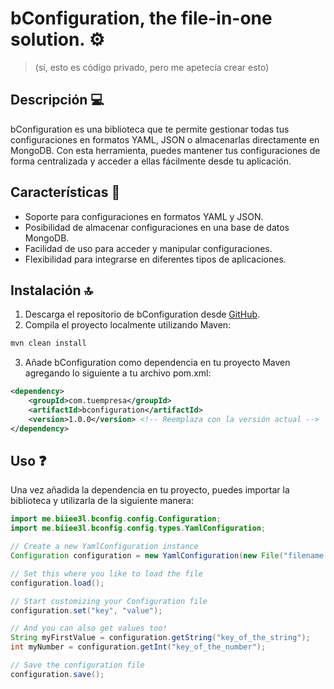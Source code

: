 # bConfiguration, the file-in-one solution. ⚙️
> (sí, esto es código privado, pero me apetecía crear esto)

## Descripción 💻
bConfiguration es una biblioteca que te permite gestionar todas tus configuraciones en formatos YAML, JSON o almacenarlas directamente en MongoDB. Con esta herramienta, puedes mantener tus configuraciones de forma centralizada y acceder a ellas fácilmente desde tu aplicación.

## Características 🚀
- Soporte para configuraciones en formatos YAML y JSON.
- Posibilidad de almacenar configuraciones en una base de datos MongoDB.
- Facilidad de uso para acceder y manipular configuraciones.
- Flexibilidad para integrarse en diferentes tipos de aplicaciones.

## Instalación 🔝
1. Descarga el repositorio de bConfiguration desde [GitHub](https://github.com/bieelsiurr/bConfiguration).
2. Compila el proyecto localmente utilizando Maven:

```bash
mvn clean install
```

3. Añade bConfiguration como dependencia en tu proyecto Maven agregando lo siguiente a tu archivo pom.xml:

```xml
<dependency>
    <groupId>com.tuempresa</groupId>
    <artifactId>bconfiguration</artifactId>
    <version>1.0.0</version> <!-- Reemplaza con la versión actual -->
</dependency>
```

## Uso ❓
Una vez añadida la dependencia en tu proyecto, puedes importar la biblioteca y utilizarla de la siguiente manera:

```java
import me.biiee3l.bconfig.config.Configuration;
import me.biiee3l.bconfig.config.types.YamlConfiguration;

// Create a new YamlConfiguration instance
Configuration configuration = new YamlConfiguration(new File("filename.yml"));

// Set this where you like to load the file
configuration.load();

// Start customizing your Configuration file
configuration.set("key", "value");

// And you can also get values too!
String myFirstValue = configuration.getString("key_of_the_string");
int myNumber = configuration.getInt("key_of_the_number");

// Save the configuration file
configuration.save();
```
